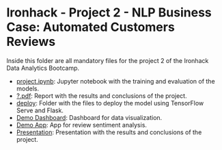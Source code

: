 # Ironhack - Project 2 - NLP Business Case: Automated Customers Reviews

Inside this folder are all mandatory files for the project 2 of the Ironhack Data Analytics Bootcamp.

- [project.ipynb](project.ipynb): Jupyter notebook with the training and evaluation of the models.
- [?.pdf](?.pdf): Report with the results and conclusions of the project.
- [deploy](deploy): Folder with the files to deploy the model using TensorFlow Serve and Flask.
- [Demo Dashboard](https://ironhack-project2-dashboard-production.up.railway.app/sentiments/): Dashboard for data visualization.
- [Demo App](https://ironhack-project2-app-production.up.railway.app/): App for review sentiment analysis.
- [Presentation](?): Presentation with the results and conclusions of the project.